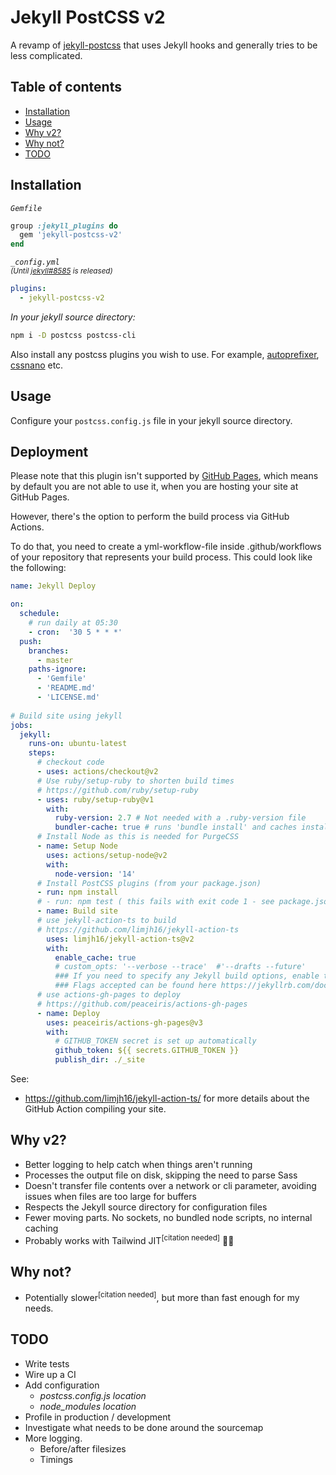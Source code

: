 # Jekyll PostCSS v2
A revamp of [jekyll-postcss](https://github.com/mhanberg/jekyll-postcss) that uses Jekyll hooks and generally tries to be less complicated.

## Table of contents

- [Installation](#installation)
- [Usage](#usage)
- [Why v2?](#why-v2)
- [Why not?](#why-not)
- [TODO](#todo)

## Installation

_`Gemfile`_
```ruby
group :jekyll_plugins do
  gem 'jekyll-postcss-v2'
end
```

_`_config.yml`  
<sup>(Until [jekyll#8585](https://github.com/jekyll/jekyll/pull/8585) is released)</sup>_ 
```yml
plugins:
  - jekyll-postcss-v2
```

_In your jekyll source directory:_
```bash
npm i -D postcss postcss-cli
```

Also install any postcss plugins you wish to use. For example, [autoprefixer](https://github.com/postcss/autoprefixer), [cssnano](https://cssnano.co/) etc.

## Usage

Configure your `postcss.config.js` file in your jekyll source directory.

## Deployment

Please note that this plugin isn't supported by [GitHub Pages](https://pages.github.com/), which means by default you are not able to use it, when you are hosting your site at GitHub Pages.

However, there's the option to perform the build process via GitHub Actions.

To do that, you need to create a yml-workflow-file inside .github/workflows of your repository that represents your build process. This could look like the following:

```yml
name: Jekyll Deploy

on:
  schedule:
    # run daily at 05:30
    - cron:  '30 5 * * *'
  push:
    branches:
      - master
    paths-ignore:
      - 'Gemfile'
      - 'README.md'
      - 'LICENSE.md'
 
# Build site using jekyll
jobs:
  jekyll:
    runs-on: ubuntu-latest
    steps:
      # checkout code
      - uses: actions/checkout@v2
      # Use ruby/setup-ruby to shorten build times
      # https://github.com/ruby/setup-ruby
      - uses: ruby/setup-ruby@v1
        with:
          ruby-version: 2.7 # Not needed with a .ruby-version file
          bundler-cache: true # runs 'bundle install' and caches installed gems automatically
      # Install Node as this is needed for PurgeCSS
      - name: Setup Node
        uses: actions/setup-node@v2
        with:
          node-version: '14'
      # Install PostCSS plugins (from your package.json)
      - run: npm install
      # - run: npm test ( this fails with exit code 1 - see package.json
      - name: Build site
      # use jekyll-action-ts to build
      # https://github.com/limjh16/jekyll-action-ts
        uses: limjh16/jekyll-action-ts@v2
        with:
          enable_cache: true
          # custom_opts: '--verbose --trace'  #'--drafts --future'
          ### If you need to specify any Jekyll build options, enable the above input
          ### Flags accepted can be found here https://jekyllrb.com/docs/configuration/options/#build-command-options
      # use actions-gh-pages to deploy
      # https://github.com/peaceiris/actions-gh-pages
      - name: Deploy
        uses: peaceiris/actions-gh-pages@v3
        with:
          # GITHUB_TOKEN secret is set up automatically
          github_token: ${{ secrets.GITHUB_TOKEN }}
          publish_dir: ./_site
```

See:

- https://github.com/limjh16/jekyll-action-ts/ for more details about the GitHub Action compiling your site.

## Why v2?
- Better logging to help catch when things aren't running
- Processes the output file on disk, skipping the need to parse Sass
- Doesn't transfer file contents over a network or cli parameter, avoiding issues when files are too large for buffers
- Respects the Jekyll source directory for configuration files
- Fewer moving parts. No sockets, no bundled node scripts, no internal caching
- Probably works with Tailwind JIT<sup>[citation needed]</sup> 🤷‍♂️

## Why not?
- Potentially slower<sup>[citation needed]</sup>, but more than fast enough for my needs. 

## TODO
- Write tests
- Wire up a CI
- Add configuration
  - _postcss.config.js location_
  - _node_modules location_
- Profile in production / development
- Investigate what needs to be done around the sourcemap
- More logging.
  - Before/after filesizes
  - Timings
